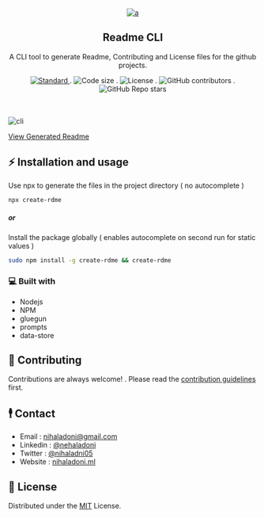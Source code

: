 <!-- PROJECT LOGO -->
<br />
<div align="center">
  <a href="https://github.com/nihaladoni/create-rdme">
    

![a](https://user-images.githubusercontent.com/61204519/156774734-6ec996b9-7103-4af1-b5fd-19cd1d2bd77b.svg)



  </a>

  <h2 align="center">Readme CLI</h2>

  <p align="center">
    A CLI tool to generate Readme, Contributing and License files for the github projects.
  </p>

<!-- Shields -->
  <div align="center">
    <a href="https://standardjs.com">
      <img src="https://img.shields.io/badge/code%20style-standard-brightgreen.svg?style=flat"
        alt="Standard" />
    </a>
.
    <img src="https://img.shields.io/github/languages/code-size/nihaladoni/create-rdme?style=flat-square" alt="Code size" />
.
    <img src="https://img.shields.io/github/license/nihaladoni/create-rdme?style=flat-square" alt="License" />
.
    <img alt="GitHub contributors" src="https://img.shields.io/github/contributors/nihaladoni/create-rdme?style=flat-square">
.
    <img alt="GitHub Repo stars" src="https://img.shields.io/github/stars/nihaladoni/create-rdme?style=social">

  </div>

  <br />
  <br />
</div>
 
![cli](https://user-images.githubusercontent.com/61204519/156774011-43d10283-5d48-4bee-8584-17e7872132c6.gif)


[View Generated Readme](GenReadme.md)


<!-- GETTING STARTED -->
## ⚡ Installation and usage

Use npx to generate the files in the project directory  ( no autocomplete )
```sh
npx create-rdme
```
<h5>or</h5>

Install the package globally ( enables autocomplete on second run for static values )

```sh
sudo npm install -g create-rdme && create-rdme
```


<!-- ABOUT THE PROJECT -->

### 💻 Built with

<ul>
  
  <li>Nodejs</li>
  
  <li>NPM</li>
  
  <li>gluegun</li>
  
  <li>prompts</li>
  
  <li>data-store</li>
  
</ul>

<!-- CONTRIBUTING -->

## 🌟 Contributing

Contributions are always welcome! . Please read the [contribution guidelines](CONTRIBUTING) first.

<!-- CONTACT -->
## 🕴️ Contact

- Email : [nihaladoni@gmail.com](mailto:nihaladoni@gmail.com)
- Linkedin : [@nehaladoni](https://linkedin.com/in/nehaladoni)
- Twitter : [@nihaladni05](https://twitter.com/nihaladni05)
- Website : [nihaladoni.ml](https://nihaladoni.ml)


<!-- LICENSE -->
## 🔔 License

Distributed under the [MIT](LICENSE) License.
